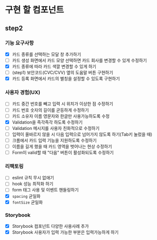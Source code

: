 # 구현 할 컴포넌트

## step2

### 기능 요구사항

- [x] 카드 종류를 선택하는 모달 창 추가하기
- [ ] 카드 생성 화면에서 카드 모양 선택하면 카드 회사를 변경할 수 있게 수정하기
- [x] 카드 종류에 따라 카드 색깔 변경할 수 있게 하기
- [ ] (step1) 보안코드(CVC/CVV) 옆의 도움말 버튼 구현하기
- [x] 카드 등록 화면에서 카드의 별칭을 설정할 수 있도록 구현하기

### 사용자 경험(UX)

- [ ] 카드 중간 번호를 빼고 입력 시 위치가 이상한 점 수정하기
- [ ] 카드 번호 숫자의 길이를 균등하게 수정하기
- [ ] 카드 소유자 이름 영문자와 한글만 사용가능하도록 수정
- [x] Validation을 즉각즉각 하도록 수정하기
- [ ] Validation 메시지를 사용자 친화적으로 수정하기
- [ ] 입력이 올바르지 않을 시 다음 입력으로 넘어가지 않도록 하기(Tab키 눌렀을 때)
- [ ] 크롬에서 카드 입력 기능을 지원하도록 수정하기
- [ ] 이름을 길게 했을 때 카드 영역을 벗어나는 현상 수정하기
- [ ] Form이 valid할 때 "다음" 버튼이 활성화되도록 수정하기

### 리팩토링

- [ ] eslint 규칙 무시 없애기
- [ ] hook 성능 최적화 하기
- [ ] form 태그 사용 및 이벤트 핸들링하기
- [x] `spacing` 균일화
- [x] `fontSize` 균일화

### Storybook

- [x] Storybook 컴포넌트 다양한 사용사례 추가
- [x] Storybook 사용자가 입력 가능한 부분은 입력가능하게 하기
